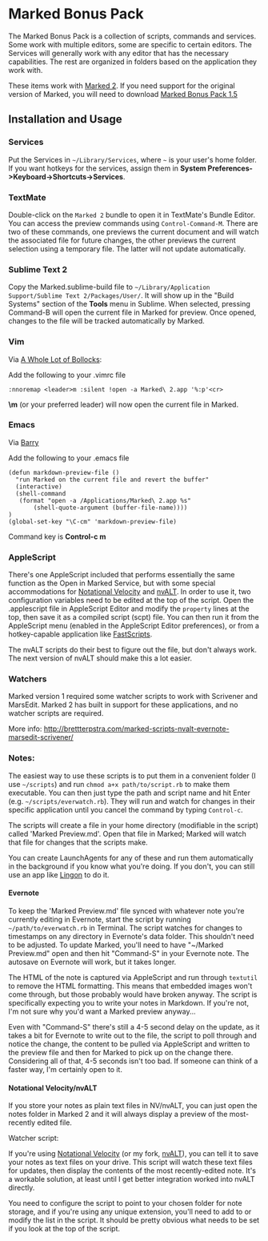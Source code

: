# Marked Bonus Pack #

The Marked Bonus Pack is a collection of scripts, commands and services. Some work with multiple editors, some are specific to certain editors. The Services will generally work with any editor that has the necessary capabilities. The rest are organized in folders based on the application they work with.

These items work with [Marked 2](http://marked2app.com). If you need support for the original version of Marked, you will need to download [Marked Bonus Pack 1.5](https://github.com/kotfu/marked-bonus-pack/releases/tag/v1.5)

## Installation and Usage

### Services

Put the Services in `~/Library/Services`, where `~` is your user's home folder. If you want hotkeys for the services, assign them in **System Preferences->Keyboard->Shortcuts->Services**.

### TextMate

Double-click on the `Marked 2` bundle to open it in TextMate's Bundle Editor. You can access the preview commands using `Control-Command-M`. There are two of these commands, one previews the current document and will watch the associated file for future changes, the other previews the current selection using a temporary file. The latter will not update automatically.

### Sublime Text 2

Copy the Marked.sublime-build file to `~/Library/Application Support/Sublime Text 2/Packages/User/`. It will show up in the "Build Systems" section of the **Tools** menu in Sublime. When selected, pressing Command-B will open the current file in Marked for preview. Once opened, changes to the file will be tracked automatically by Marked.

### Vim

Via [A Whole Lot of Bollocks](http://captainbollocks.tumblr.com/post/9858989188/linking-macvim-and-marked-app):

Add the following to your .vimrc file

	:nnoremap <leader>m :silent !open -a Marked\ 2.app '%:p'<cr>

**\m** (or your preferred leader) will now open the current file in Marked.

### Emacs ###

Via [Barry](http://spacebeast.com/blog/)

Add the following to your .emacs file

	(defun markdown-preview-file ()
	  "run Marked on the current file and revert the buffer"
	  (interactive)
	  (shell-command 
	   (format "open -a /Applications/Marked\ 2.app %s" 
	       (shell-quote-argument (buffer-file-name))))
	)
	(global-set-key "\C-cm" 'markdown-preview-file)

Command key is **Control-c m**

### AppleScript

There's one AppleScript included that performs essentially the same function as the Open in Marked Service, but with some special accommodations for [Notational Velocity](http://notational.net/) and [nvALT](http://brettterpstra.com/project/nvalt/). In order to use it, two configuration variables need to be edited at the top of the script. Open the .applescript file in AppleScript Editor and modify the `property` lines at the top, then save it as a compiled script (scpt) file. You can then run it from the AppleScript menu (enabled in the AppleScript Editor preferences), or from a hotkey-capable application like [FastScripts](http://www.red-sweater.com/fastscripts/).

The nvALT scripts do their best to figure out the file, but don't always work. The next version of nvALT should make this a lot easier.

### Watchers ###

Marked version 1 required some watcher scripts to work with Scrivener and MarsEdit. Marked 2 has built in support for these applications, and no watcher scripts are required.

More info: <http://brettterpstra.com/marked-scripts-nvalt-evernote-marsedit-scrivener/>

### Notes:

The easiest way to use these scripts is to put them in a convenient folder (I use `~/scripts`) and run `chmod a+x path/to/script.rb` to make them executable. You can then just type the path and script name and hit Enter (e.g. `~/scripts/everwatch.rb`). They will run and watch for changes in their specific application until you cancel the command by typing `Control-c`.

The scripts will create a file in your home directory (modifiable in the script) called 'Marked Preview.md'. Open that file in Marked; Marked will watch that file for changes that the scripts make.

You can create LaunchAgents for any of these and run them automatically in the background if you know what you're doing. If you don't, you can still use an app like [Lingon](http://www.peterborgapps.com/lingon/) to do it.

#### Evernote

To keep the 'Marked Preview.md' file synced with whatever note you're currently editing in Evernote, start the script by running `~/path/to/everwatch.rb` in Terminal. The script watches for changes to timestamps on any directory in Evernote's data folder. This shouldn't need to be adjusted. To update Marked, you'll need to have "~/Marked Preview.md" open and then hit "Command-S" in your Evernote note. The autosave on Evernote will work, but it takes longer. 

The HTML of the note is captured via AppleScript and run through `textutil` to remove the HTML formatting. This means that embedded images won't come through, but those probably would have broken anyway. The script is specifically expecting you to write your notes in Markdown. If you're not, I'm not sure why you'd want a Marked preview anyway...

Even with "Command-S" there's still a 4-5 second delay on the update, as it takes a bit for Evernote to write out to the file, the script to poll through and notice the change, the content to be pulled via AppleScript and written to the preview file and then for Marked to pick up on the change there. Considering all of that, 4-5 seconds isn't too bad. If someone can think of a faster way, I'm certainly open to it.

#### Notational Velocity/nvALT

If you store your notes as plain text files in NV/nvALT, you can just open the notes folder in Marked 2 and it will always display a preview of the most-recently edited file.

Watcher script:

If you're using [Notational Velocity][nv] (or my fork, [nvALT][nvalt]), you can tell it to save your notes as text files on your drive. This script will watch these text files for updates, then display the contents of the most recently-edited note. It's a workable solution, at least until I get better integration worked into nvALT directly.

You need to configure the script to point to your chosen folder for note storage, and if you're using any unique extension, you'll need to add to or modify the list in the script. It should be pretty obvious what needs to be set if you look at the top of the script.

[nv]: http://notational.net
[nvalt]: http://brettterpstra.com/projects/nvalt
